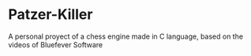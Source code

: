# Patzer-Killer
A personal proyect of a chess engine made in C language, based on the videos of Bluefever Software
